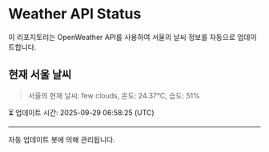 
# Weather API Status

이 리포지토리는 OpenWeather API를 사용하여 서울의 날씨 정보를 자동으로 업데이트합니다.

## 현재 서울 날씨
> 서울의 현재 날씨: few clouds, 온도: 24.37°C, 습도: 51%

⏳ 업데이트 시간: 2025-09-29 06:58:25 (UTC)

---
자동 업데이트 봇에 의해 관리됩니다.
